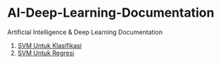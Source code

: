 # AI-Deep-Learning-Documentation
Artificial Intelligence &amp; Deep Learning Documentation

1. [SVM Untuk Klasifikasi](https://github.com/dikoharyadhanto/AI-Deep-Learning-Documentation/blob/a231a6f0eab1b1da738f640e522e8b0e61bb6bf0/SVM_untuk_Klasifikasi.ipynb)
2. [SVM Untuk Regresi](https://github.com/dikoharyadhanto/AI-Deep-Learning-Documentation/blob/79d758fd0f8f4e564e4183b95c7fd36bae592d32/SVR_Untuk_Regresi.ipynb)
